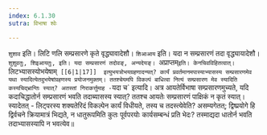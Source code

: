 ```yaml
---
index: 6.1.30
sutra: विभाषा श्वेः

---
```

   `शुशाव` इति। लिटि णलि सम्प्रसारणे कृते वृद्ध्यावादेशौ। `शिआआय` इति। यदा न सम्प्रसारणं तदा वृद्ध्यायादेशौ। `शुशुवतुः, शिइआयतुः, इति। यदा सम्प्रसारणं तदोवङ्, अन्यदेयङ्। `अप्राप्तम्` इति। केनचिवविहितत्वात्। `लिटभ्यासस्योभयेषाम्`  [[6|1|17]]  इत्युभयत्रोभयग्रहणादन्यत्? कार्यं प्रवर्तमानमपास्याभ्यासस्य सम्प्रसारणमेव यथा स्यादित्येतदुभयेषांग्रहणस्य प्रयोजनमुक्तम्। ततश्चेयमपि विकल्पं बाधित्वा नित्यं सम्प्रसारण मेव स्यादिति कस्यचिद्भ्रान्तिः स्यात्? अतस्तां निराकर्त्तुमाह - `यदा च` इत्यादि। अत्र आयतेर्विभाषा सम्प्रसारणमुच्यते, यदि कदाचिद्धातोर्न सम्प्रसारणं भवति तदाब्यासस्य स्यात्? ततश्च आयतेः सम्प्रसारणं पाक्षिकं न कृतं स्यात्। स्यादेतत् - लिट्परस्य शक्यतेरिदं विकल्पेन कार्यं विधीयते, तस्य च तदस्त्येवेति? असम्यगेतत्; द्विष्प्रयोगे हि द्विर्वचने क्रियामात्रं भिद्यते, न धातुरूपमिति कुतः पूर्वपरयोः कार्यसम्बन्धं प्रति भेदः? तस्माद्यदा धातोर्न भवति तदाभ्यासस्यापि न भवत्येव॥